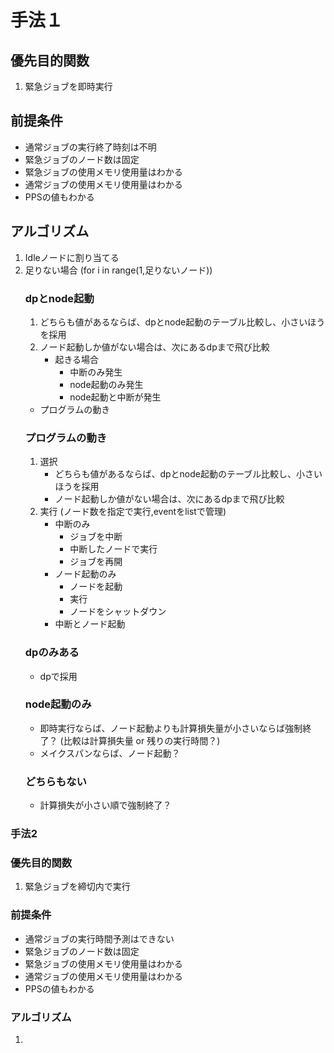 # 手法１
## 優先目的関数
1. 緊急ジョブを即時実行

## 前提条件
- 通常ジョブの実行終了時刻は不明
- 緊急ジョブのノード数は固定
- 緊急ジョブの使用メモリ使用量はわかる
- 通常ジョブの使用メモリ使用量はわかる
- PPSの値もわかる

## アルゴリズム
1. Idleノードに割り当てる
2. 足りない場合  (for i in range(1,足りないノード))
    ### dpとnode起動  
    1. どちらも値があるならば、dpとnode起動のテーブル比較し、小さいほうを採用  
    2. ノード起動しか値がない場合は、次にあるdpまで飛び比較  
        - 起きる場合  
            - 中断のみ発生  
            - node起動のみ発生
            - node起動と中断が発生
    - プログラムの動き
    ### プログラムの動き
    1. 選択
        - どちらも値があるならば、dpとnode起動のテーブル比較し、小さいほうを採用  
        - ノード起動しか値がない場合は、次にあるdpまで飛び比較  
    2. 実行 (ノード数を指定で実行,eventをlistで管理)
        - 中断のみ
            - ジョブを中断
            - 中断したノードで実行
            - ジョブを再開
        - ノード起動のみ
            - ノードを起動
            - 実行
            - ノードをシャットダウン
        - 中断とノード起動
    ### dpのみある
    - dpで採用
    ### node起動のみ
    - 即時実行ならば、ノード起動よりも計算損失量が小さいならば強制終了？ (比較は計算損失量 or 残りの実行時間？)
    - メイクスパンならば、ノード起動？
    ### どちらもない
    - 計算損失が小さい順で強制終了？

### 手法2
### 優先目的関数
1. 緊急ジョブを締切内で実行


### 前提条件
- 通常ジョブの実行時間予測はできない
- 緊急ジョブのノード数は固定
- 緊急ジョブの使用メモリ使用量はわかる
- 通常ジョブの使用メモリ使用量はわかる
- PPSの値もわかる
### アルゴリズム
1. 

